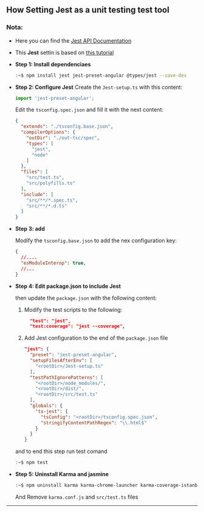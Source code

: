 ## How Setting Jest as a unit testing test tool

### Nota:
  - Here you can find the [Jest API Documentation](https://jestjs.io/docs/en/api)
  - This **Jest** settin is based on [this tutorial](https://dev.to/alfredoperez/angular-10-setting-up-jest-2m0l)

- **Step 1: Install dependenciaes**
  ```bash
  :~$ npm install jest jest-preset-angular @types/jest --save-dev
  ```

- **Step 2: Configure Jest**
  Create the `Jest-setup.ts` with this content:
  ```typescript
  import 'jest-preset-angular';
  ```

  Edit the `tsconfig.spec.json` and fill it with the next content:
  ```JSON
  {
    "extends": "./tsconfig.base.json",
    "compilerOptions": {
      "outDir": "./out-tsc/spec",
      "types": [
        "jest",
        "node"
      ]
    },
    "files": [
      "src/test.ts",
      "src/polyfills.ts"
    ],
    "include": [
      "src/**/*.spec.ts",
      "src/**/*.d.ts"
    ]
  }
  ```

- **Step 3: add** 

  Modify the `tsconfig.base.json` to add the nex configuration key:
    ```JSON
    {
      //....
      "esModuleInterop": true,
      //...
    }
    ```
- **Step 4: Edit package.json to include Jest**
  
  then update the `package.json` with the following content:

  1. Modify the test scripts to the following:
      ```JSON
        "test": "jest",
        "test:coverage": "jest --coverage",
      ```
  2. Add Jest configuration to the end of the `package.json` file
      ```JSON
      "jest": {
        "preset": "jest-preset-angular",
        "setupFilesAfterEnv": [
          "<rootDir>/Jest-setup.ts"
        ],
        "testPathIgnorePatterns": [
          "<rootDir>/node_modules/",
          "<rootDir>/dist/",
          "<rootDir>/src/test.ts"
        ],
        "globals": {
          "ts-jest": {
            "tsConfig": "<rootDir>/tsconfig.spec.json",
            "stringifyContentPathRegex": "\\.html$"
          }
        }
      }
      ```

  and to end this step run test comand
  ```bash
  :~$ npm test
  ```

- **Step 5: Uninstall Karma and jasmine**
  ```bash
  :~$ npm uninstall karma karma-chrome-launcher karma-coverage-istanbul-reporter karma-jasmine karma-jasmine-html-reporter
  ```
  And Remove `karma.conf.js` and `src/test.ts` files

------
